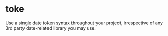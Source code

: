 toke
====

Use a single date token syntax throughout your project, irrespective of any 3rd party date-related library you may use.
